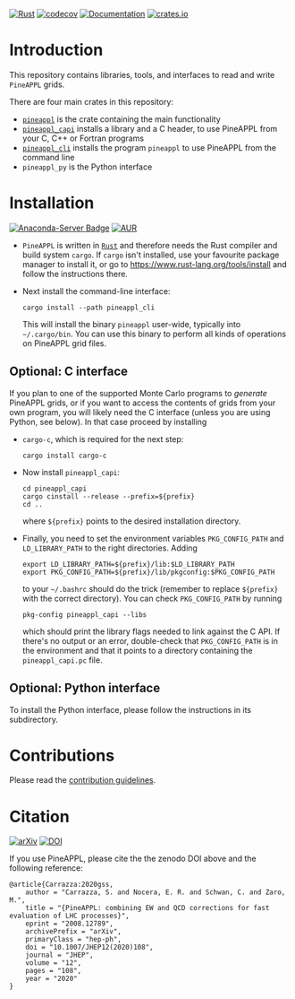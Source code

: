 [![Rust](https://github.com/N3PDF/pineappl/workflows/Rust/badge.svg)](https://github.com/N3PDF/pineappl/actions?query=workflow%3ARust)
[![codecov](https://codecov.io/gh/N3PDF/pineappl/branch/master/graph/badge.svg)](https://codecov.io/gh/N3PDF/pineappl)
[![Documentation](https://docs.rs/pineappl/badge.svg)](https://docs.rs/pineappl)
[![crates.io](https://img.shields.io/crates/v/pineappl.svg)](https://crates.io/crates/pineappl)

# Introduction

This repository contains libraries, tools, and interfaces to read and write
`PineAPPL` grids.

There are four main crates in this repository:

- [`pineappl`](https://crates.io/crates/pineappl) is the crate containing the
  main functionality
- [`pineappl_capi`](https://crates.io/crates/pineappl) installs a library and a
  C header, to use PineAPPL from your C, C++ or Fortran programs
- [`pineappl_cli`](https://crates.io/crates/pineappl) installs the program
  `pineappl` to use PineAPPL from the command line
- `pineappl_py` is the Python interface

# Installation

[![Anaconda-Server Badge](https://anaconda.org/conda-forge/pineappl/badges/installer/conda.svg)](https://anaconda.org/conda-forge/pineappl)
[![AUR](https://img.shields.io/aur/version/pineappl)](https://aur.archlinux.org/packages/pineappl)

- `PineAPPL` is written in [`Rust`](https://www.rust-lang.org/) and therefore
  needs the Rust compiler and build system `cargo`. If `cargo` isn't installed,
  use your favourite package manager to install it, or go to
  <https://www.rust-lang.org/tools/install> and follow the instructions there.

- Next install the command-line interface:

      cargo install --path pineappl_cli

  This will install the binary `pineappl` user-wide, typically into
  `~/.cargo/bin`. You can use this binary to perform all kinds of operations
  on PineAPPL grid files.

## Optional: C interface

If you plan to one of the supported Monte Carlo programs to *generate* PineAPPL
grids, or if you want to access the contents of grids from your own program,
you will likely need the C interface (unless you are using Python, see below).
In that case proceed by installing

- `cargo-c`, which is required for the next step:

      cargo install cargo-c

- Now install `pineappl_capi`:

      cd pineappl_capi
      cargo cinstall --release --prefix=${prefix}
      cd ..

  where `${prefix}` points to the desired installation directory.

- Finally, you need to set the environment variables `PKG_CONFIG_PATH` and
  `LD_LIBRARY_PATH` to the right directories. Adding

      export LD_LIBRARY_PATH=${prefix}/lib:$LD_LIBRARY_PATH
      export PKG_CONFIG_PATH=${prefix}/lib/pkgconfig:$PKG_CONFIG_PATH

  to your `~/.bashrc` should do the trick (remember to replace `${prefix}` with
  the correct directory). You can check `PKG_CONFIG_PATH` by running

      pkg-config pineappl_capi --libs

  which should print the library flags needed to link against the C API. If
  there's no output or an error, double-check that `PKG_CONFIG_PATH` is in the
  environment and that it points to a directory containing the
  `pineappl_capi.pc` file.

## Optional: Python interface

To install the Python interface, please follow the instructions in its
subdirectory.

# Contributions

Please read the [contribution guidelines](CONTRIBUTING.md).

# Citation

[![arXiv](https://img.shields.io/badge/arXiv-2008.12789-b31b1b?labelColor=222222)](https://arxiv.org/abs/2008.12789)
[![DOI](https://zenodo.org/badge/248306479.svg)](https://zenodo.org/badge/latestdoi/248306479)

If you use PineAPPL, please cite the the zenodo DOI above and the following reference:

```
@article{Carrazza:2020gss,
    author = "Carrazza, S. and Nocera, E. R. and Schwan, C. and Zaro, M.",
    title = "{PineAPPL: combining EW and QCD corrections for fast evaluation of LHC processes}",
    eprint = "2008.12789",
    archivePrefix = "arXiv",
    primaryClass = "hep-ph",
    doi = "10.1007/JHEP12(2020)108",
    journal = "JHEP",
    volume = "12",
    pages = "108",
    year = "2020"
}
```
